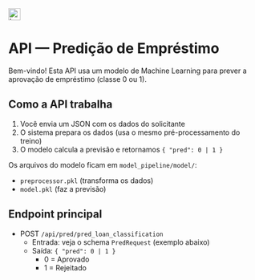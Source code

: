 <img src="/static/images/fiap.png" alt="Logo" style="height: 24px; width: auto;" />

# API — Predição de Empréstimo

Bem-vindo! Esta API usa um modelo de Machine Learning para prever a aprovação de empréstimo (classe 0 ou 1).

## Como a API trabalha

1. Você envia um JSON com os dados do solicitante
2. O sistema prepara os dados (usa o mesmo pré-processamento do treino)
3. O modelo calcula a previsão e retornamos `{ "pred": 0 | 1 }`

Os arquivos do modelo ficam em `model_pipeline/model/`:
- `preprocessor.pkl` (transforma os dados)
- `model.pkl` (faz a previsão)

## Endpoint principal

- POST `/api/pred/pred_loan_classification`
  - Entrada: veja o schema `PredRequest` (exemplo abaixo)
  - Saída: `{ "pred": 0 | 1 }`
    - 0 = Aprovado
    - 1 = Rejeitado